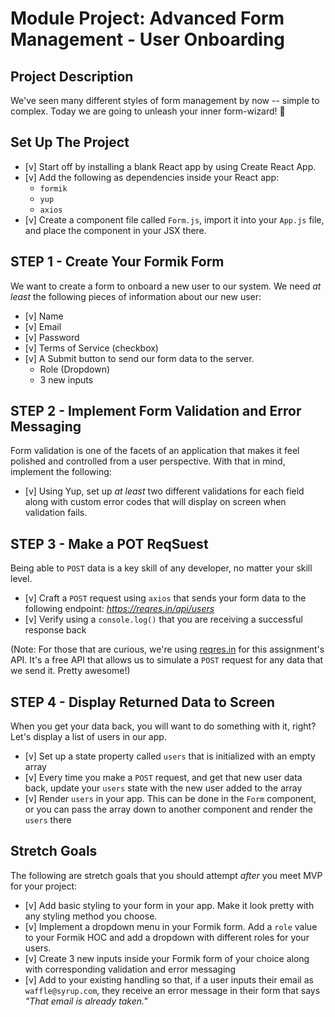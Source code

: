 # Module Project: Advanced Form Management - User Onboarding
## Project Description

We've seen many different styles of form management by now -- simple to complex. Today we are going to unleash your inner form-wizard! 🧙

## Set Up The Project

- [v] Start off by installing a blank React app by using Create React App.
- [v] Add the following as dependencies inside your React app:
  - `formik`
  - `yup`
  - `axios`
- [v] Create a component file called `Form.js`, import it into your `App.js` file, and place the component in your JSX there.

## STEP 1 - Create Your Formik Form

We want to create a form to onboard a new user to our system. We need _at least_ the following pieces of information about our new user:

- [v] Name
- [v] Email
- [v] Password
- [v] Terms of Service (checkbox)
- [v] A     Submit button to send our form data to the server.
    + Role (Dropdown)
    + 3 new inputs

## STEP 2 - Implement Form Validation and Error Messaging

Form validation is one of the facets of an application that makes it feel polished and controlled from a user perspective. With that in mind, implement the following:

- [v] Using Yup, set up _at least_ two different validations for each field along with custom error codes that will display on screen when validation fails.

## STEP 3 - Make a POT ReqSuest

Being able to `POST` data is a key skill of any developer, no matter your skill level.

- [v] Craft a `POST` request using `axios` that sends your form data to the following endpoint: _https://reqres.in/api/users_
- [v] Verify using a `console.log()` that you are receiving a successful response back

(Note: For those that are curious, we're using [reqres.in](https://reqres.in/) for this assignment's API. It's a free API that allows us to simulate a `POST` request for any data that we send it. Pretty awesome!)

## STEP 4 - Display Returned Data to Screen

When you get your data back, you will want to do something with it, right? Let's display a list of users in our app.

- [v] Set up a state property called `users` that is initialized with an empty array
- [v] Every time you make a `POST` request, and get that new user data back, update your `users` state with the new user added to the array
- [v] Render `users` in your app. This can be done in the `Form` component, or you can pass the array down to another component and render the `users` there

## Stretch Goals

The following are stretch goals that you should attempt _after_ you meet MVP for your project:

- [v] Add basic styling to your form in your app. Make it look pretty with any styling method you choose.
- [v] Implement a dropdown menu in your Formik form. Add a `role` value to your Formik HOC and add a dropdown with different roles for your users.
- [v] Create 3 new inputs inside your Formik form of your choice along with corresponding validation and error messaging
- [v] Add to your existing handling so that, if a user inputs their email as `waffle@syrup.com`, they receive an error message in their form that says _"That email is already taken."_
